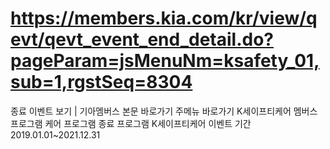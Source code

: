 # https://members.kia.com/kr/view/qevt/qevt_event_end_detail.do?pageParam=jsMenuNm=ksafety_01,sub=1,rgstSeq=8304

종료 이벤트 보기 | 기아멤버스
본문 바로가기
주메뉴 바로가기
K세이프티케어
멤버스 프로그램
케어 프로그램
종료 프로그램
K세이프티케어
이벤트 기간
2019.01.01~2021.12.31